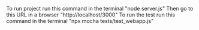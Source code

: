To run project run this command in the terminal "node server.js" Then go to this URL in a browser "http://localhost/3000" To run the test run this command in the terminal "npx mocha tests/test_webapp.js"
